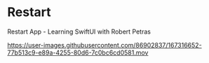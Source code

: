 # Restart
Restart App - Learning SwiftUI with Robert Petras


https://user-images.githubusercontent.com/86902837/167316652-77b513c9-e89a-4255-80d6-7c0bc6cd0581.mov

